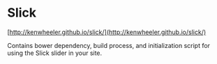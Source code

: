 Slick
=====

[http://kenwheeler.github.io/slick/](http://kenwheeler.github.io/slick/)

Contains bower dependency, build process, and initialization script for using the Slick slider in your site.



